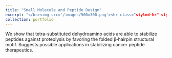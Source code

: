 ```yaml
---
title: "Small Molecule and Peptide Design"
excerpt: "</br><img src='/images/500x300.png'><hr class="styled-hr" style="width:100%;">"
collection: portfolio
---
```


We show that tetra-substituted dehydroamino acids are able to stabilize peptides against proteolysis by favoring the folded β‐hairpin structural motif. Suggests possible applications in stabilizing cancer peptide therapeutics.

